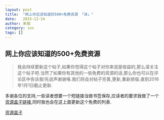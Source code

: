 ```yaml
---
layout: post
title:  "网上你应该知道的500+免费资源 「译」"
date:   2015-12-24
author: 朱琛
category: ios
tags: []
---
```


## 网上你应该知道的500+免费资源

<blockquote>我会持续更新这个帖子,如果你觉得这个帖子对你来说是收益的,那么请关注这个帖子吧.当然了如果你有其他的一些免费的资源的话,那么你也可以在评论区中告诉我!先说声谢谢咯.我们将会对帖子完善,更新,重新排版.直到2016年1月1日截止更新.</blockquote>

多谢各位的支持,一些读者想要一个短链接当做书签保存,应读者的要求我做了一个[资源盒子链接](http://www.boxofsquare.com/),同时我也会在这上面更新这个免费的列表.

[资源盒子]()


